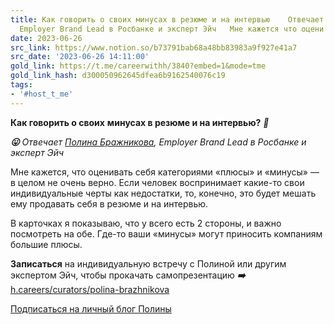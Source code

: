 ```yaml
---
title: Как говорить о своих минусах в резюме и на интервью    Отвечает Полина Бражникова
  Employer Brand Lead в Росбанке и эксперт Эйч   Мне кажется что оцени
date: 2023-06-26
src_link: https://www.notion.so/b73791bab68a48bb83983a9f927e41a7
src_date: '2023-06-26 14:11:00'
gold_link: https://t.me/careerwithh/3840?embed=1&mode=tme
gold_link_hash: d300050962645dfea6b9162540076c19
tags:
- '#host_t_me'
---
```


**Как говорить о своих** **минусах в резюме и на интервью?** ***🔄***  
  
***😛*** *Отвечает* [*Полина Бражникова*](https://h.careers/curators/polina-brazhnikova?utm_source=tg_h&utm_medium=post&utm_campaign=19.06)*, Employer Brand Lead в Росбанке и эксперт Эйч*   
  
Мне кажется, что оценивать себя категориями «плюсы» и «минусы» — в целом не очень верно. Если человек воспринимает какие-то свои индивидуальные черты как недостатки, то, конечно, это будет мешать ему продавать себя в резюме и на интервью.   
  
В карточках я показываю, что у всего есть 2 стороны, и важно посмотреть на обе. Где-то ваши «минусы» могут приносить компаниям большие плюсы.  
  
**Записаться** на индивидуальную встречу с Полиной или другим экспертом Эйч, чтобы прокачать самопрезентацию ***➡️*** [h.careers/curators/polina-brazhnikova](https://h.careers/curators/polina-brazhnikova?utm_source=tg_h&utm_medium=post&utm_campaign=19.06)  
  
[Подписаться на личный блог Полины](https://instagram.com/polly.vs?igshid=YmM0MjE2YWMzOA==)